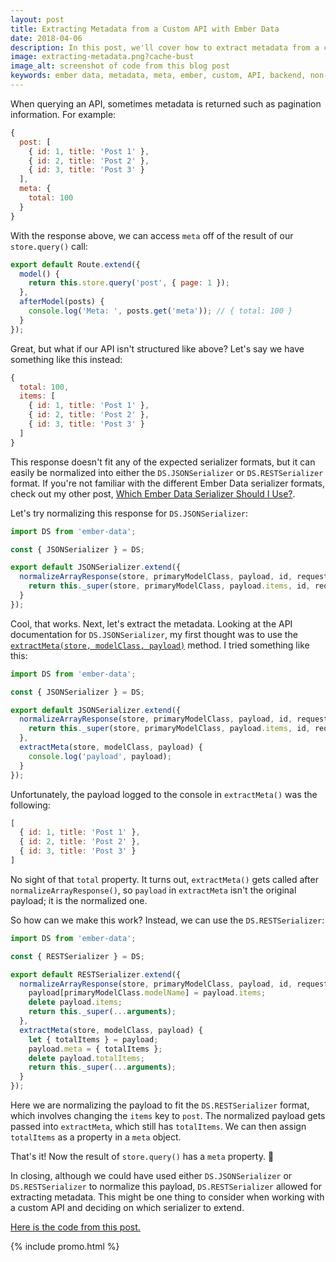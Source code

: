 ```yaml
---
layout: post
title: Extracting Metadata from a Custom API with Ember Data
date: 2018-04-06
description: In this post, we'll cover how to extract metadata from a customer API with Ember Data.
image: extracting-metadata.png?cache-bust
image_alt: screenshot of code from this blog post
keywords: ember data, metadata, meta, ember, custom, API, backend, non-standard
---
```


When querying an API, sometimes metadata is returned such as pagination information. For example:

```js
{
  post: [
    { id: 1, title: 'Post 1' },
    { id: 2, title: 'Post 2' },
    { id: 3, title: 'Post 3' }
  ],
  meta: {
    total: 100
  }
}
```

With the response above, we can access `meta` off of the result of our `store.query()` call:

```js
export default Route.extend({
  model() {
    return this.store.query('post', { page: 1 });
  },
  afterModel(posts) {
    console.log('Meta: ', posts.get('meta')); // { total: 100 }
  }
});
```

Great, but what if our API isn't structured like above? Let's say we have something like this instead:

```js
{
  total: 100,
  items: [
    { id: 1, title: 'Post 1' },
    { id: 2, title: 'Post 2' },
    { id: 3, title: 'Post 3' }
  ]
}
```

This response doesn't fit any of the expected serializer formats, but it can easily be normalized into either the `DS.JSONSerializer` or `DS.RESTSerializer` format. If you're not familiar with the different Ember Data serializer formats, check out my other post, [Which Ember Data Serializer Should I Use?](/2015/12/05/which-ember-data-serializer-should-i-use.html).

Let's try normalizing this response for `DS.JSONSerializer`:

```js
import DS from 'ember-data';

const { JSONSerializer } = DS;

export default JSONSerializer.extend({
  normalizeArrayResponse(store, primaryModelClass, payload, id, requestType) {
    return this._super(store, primaryModelClass, payload.items, id, requestType);
  }
});
```

Cool, that works. Next, let's extract the metadata. Looking at the API documentation for `DS.JSONSerializer`, my first thought was to use the [`extractMeta(store, modelClass, payload)`](https://www.emberjs.com/api/ember-data/3.0/classes/DS.JSONSerializer/methods/extractMeta?anchor=extractMeta) method. I tried something like this:

```js
import DS from 'ember-data';

const { JSONSerializer } = DS;

export default JSONSerializer.extend({
  normalizeArrayResponse(store, primaryModelClass, payload, id, requestType) {
    return this._super(store, primaryModelClass, payload.items, id, requestType);
  },
  extractMeta(store, modelClass, payload) {
    console.log('payload', payload);
  }
});
```

Unfortunately, the payload logged to the console in `extractMeta()` was the following:

```js
[
  { id: 1, title: 'Post 1' },
  { id: 2, title: 'Post 2' },
  { id: 3, title: 'Post 3' }
]
```

No sight of that `total` property. It turns out, `extractMeta()` gets called after `normalizeArrayResponse()`, so `payload` in `extractMeta` isn't the original payload; it is the normalized one.

So how can we make this work? Instead, we can use the `DS.RESTSerializer`:

```js
import DS from 'ember-data';

const { RESTSerializer } = DS;

export default RESTSerializer.extend({
  normalizeArrayResponse(store, primaryModelClass, payload, id, requestType) {
    payload[primaryModelClass.modelName] = payload.items;
    delete payload.items;
    return this._super(...arguments);
  },
  extractMeta(store, modelClass, payload) {
    let { totalItems } = payload;
    payload.meta = { totalItems };
    delete payload.totalItems;
    return this._super(...arguments);
  }
});
```

Here we are normalizing the payload to fit the `DS.RESTSerializer` format, which involves changing the `items` key to `post`. The normalized payload gets passed into `extractMeta`, which still has `totalItems`. We can then assign `totalItems` as a property in a `meta` object.

That's it! Now the result of `store.query()` has a `meta` property. 🙌

In closing, although we could have used either `DS.JSONSerializer` or `DS.RESTSerializer` to normalize this payload, `DS.RESTSerializer` allowed for extracting metadata. This might be one thing to consider when working with a custom API and deciding on which serializer to extend.

[Here is the code from this post.](https://github.com/skaterdav85/extracting-metadata-in-ember-data)

{% include promo.html %}
